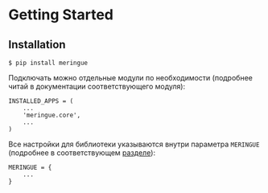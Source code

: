 # Getting Started


## Installation

```console
$ pip install meringue
```

Подключать можно отдельные модули по необходимости (подробнее читай в документации соответствующего модуля):

```pycon
INSTALLED_APPS = (
    ...
    'meringue.core',
    ...
)
```


Все настройки для библиотеки указываются внутри параметра `MERINGUE` (подробнее в соответствующем [разделе](./conf.md)):

```pycon
MERINGUE = {
    ...
}
```

